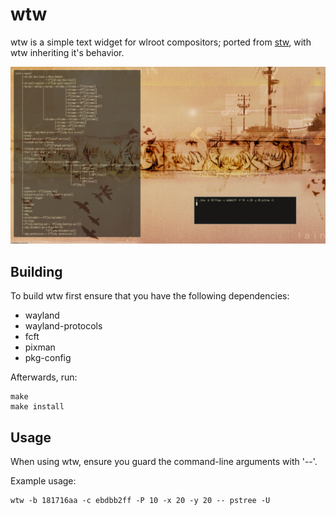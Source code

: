 # wtw

wtw is a simple text widget for wlroot compositors; ported from
[stw](https://github.com/sineemore/stw), with wtw inheriting it's behavior.

![](example.png)

## Building

To build wtw first ensure that you have the following dependencies:

* wayland
* wayland-protocols
* fcft
* pixman
* pkg-config

Afterwards, run:
```
make
make install
```

## Usage
When using wtw, ensure you guard the command-line arguments with '--'.

Example usage:
```
wtw -b 181716aa -c ebdbb2ff -P 10 -x 20 -y 20 -- pstree -U
```
